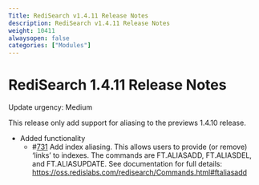 ```yaml
---
Title: RediSearch v1.4.11 Release Notes
description: RediSearch v1.4.11 Release Notes
weight: 10411
alwaysopen: false
categories: ["Modules"]
---
```

# RediSearch 1.4.11 Release Notes

Update urgency: Medium

This release only add support for aliasing to the previews 1.4.10 release. 

* Added functionality
  * #[731](https://github.com/RediSearch/RediSearch/issues/731) Add index aliasing. This allows users to provide (or remove) ‘links’ to indexes. The commands are FT.ALIASADD, FT.ALIASDEL, and FT.ALIASUPDATE. See documentation for full details: https://oss.redislabs.com/redisearch/Commands.html#ftaliasadd